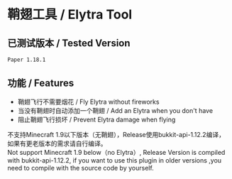 # 鞘翅工具 / Elytra Tool
## 已测试版本 / Tested Version
    Paper 1.18.1
## 功能 / Features
- 鞘翅飞行不需要烟花 / Fly Elytra without fireworks
- 当没有鞘翅时自动添加一个鞘翅 / Add an Elytra when you don't have
- 阻止鞘翅飞行损坏 / Prevent Elytra damage when flying

不支持Minecraft 1.9以下版本（无鞘翅），Release使用bukkit-api-1.12.2编译，如果有更老版本的需求请自行编译。  
Not support Minecraft 1.9 below（no Elytra）, Release Version is compiled with bukkit-api-1.12.2, if you want to use this plugin in older versions ,you need to compile with the source code by yourself.